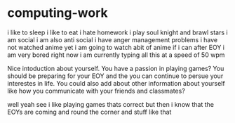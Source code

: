 # computing-work
i like to sleep 
i like to eat
i hate homework
i play soul knight and brawl stars
i am social 
i am also anti social 
i have anger management problems 
i have not watched anime yet
i am going to watch abit of anime if i can after EOY
i am very bored right now 
i am currently typing all this at a speed of 50 wpm

Nice intoduction about yourself. You have a passion in playing games? You should be preparing for your EOY and the you can continue to persue your interestes in life. You could also add about other information about yourself like how you communicate with your friends and classmates? 

well yeah 
see i like playing games thats correct 
but then i know that the EOYs are coming and round the corner and stuff like that 
